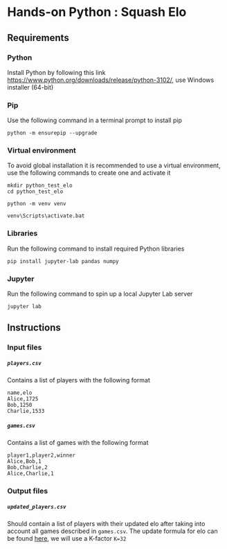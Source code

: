 # Hands-on Python :  Squash Elo

## Requirements

### Python
Install Python by following this link https://www.python.org/downloads/release/python-3102/, use Windows installer (64-bit)

### Pip
Use the following command in a terminal prompt to install pip

```
python -m ensurepip --upgrade
```

### Virtual environment
To avoid global installation it is recommended to use a virtual environment, use the following commands to create one and activate it
```
mkdir python_test_elo
cd python_test_elo
```
```
python -m venv venv
```
```
venv\Scripts\activate.bat
```

### Libraries
Run the following command to install required Python libraries
```
pip install jupyter-lab pandas numpy
```

### Jupyter
Run the following command to spin up a local Jupyter Lab server
```
jupyter lab
```

## Instructions

### Input files
##### `players.csv`
Contains a list of players with the following format
```csv
name,elo
Alice,1725
Bob,1250
Charlie,1533
```

##### `games.csv`
Contains a list of games with the following format
```csv
player1,player2,winner
Alice,Bob,1
Bob,Charlie,2
Alice,Charlie,1
```

### Output files
##### `updated_players.csv`
Should contain a list of players with their updated elo after taking into account all games described in `games.csv`. The update formula for elo can be found [here](https://metinmediamath.wordpress.com/2013/11/27/how-to-calculate-the-elo-rating-including-example/), we will use a K-factor `K=32`
